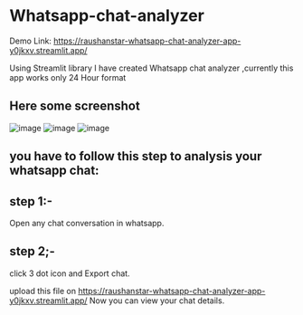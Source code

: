 ﻿# Whatsapp-chat-analyzer
Demo Link: https://raushanstar-whatsapp-chat-analyzer-app-y0jkxv.streamlit.app/

Using Streamlit library I have created Whatsapp chat analyzer ,currently this app works only 24 Hour format 

## Here some screenshot

![image](https://user-images.githubusercontent.com/59171550/126292107-25f6d160-64c2-42ad-b140-ababc65bb515.png)
![image](https://user-images.githubusercontent.com/59171550/126291664-9483eeec-0911-4932-9f2c-fd0fa2b58d86.png)
![image](https://user-images.githubusercontent.com/59171550/126292178-2399007e-e993-463a-af2e-3d6f3db1d4ba.png)


## you have to follow this step to analysis your whatsapp chat:
## step 1:-
Open any chat conversation in whatsapp.

## step 2;-
click 3 dot icon and Export chat.

upload this file on https://raushanstar-whatsapp-chat-analyzer-app-y0jkxv.streamlit.app/
Now you can view your chat details.

